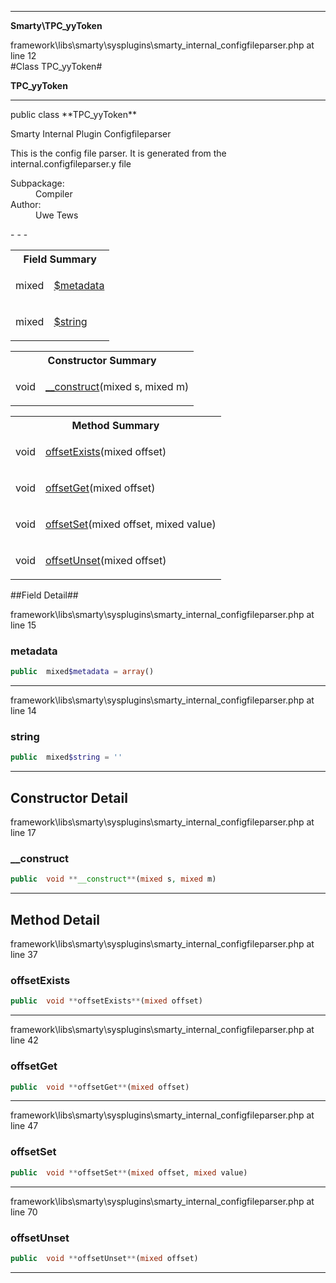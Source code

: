 - - -

**Smarty\TPC_yyToken**
<div class="location">framework\libs\smarty\sysplugins\smarty_internal_configfileparser.php at line 12</div>
#Class TPC_yyToken#

**TPC_yyToken**


- - -

<p class="signature">public  class **TPC_yyToken**</p>

<div class="comment" id="overview_description"><p>Smarty Internal Plugin Configfileparser</p><p>This is the config file parser.
It is generated from the internal.configfileparser.y file</p></div>

<dl>
<dt>Subpackage:</dt>
<dd>Compiler</dd>
<dt>Author:</dt>
<dd>Uwe Tews</dd>
</dl>
- - -

<table id="summary_field">
<tr><th colspan="2">Field Summary</th></tr>
<tr>
<td class="type"> mixed</td>
<td class="description"><p class="name"><a href="#metadata">$metadata</a></p></td>
</tr>
<tr>
<td class="type"> mixed</td>
<td class="description"><p class="name"><a href="#string">$string</a></p></td>
</tr>
</table>

<table id="summary_constructor">
<tr><th colspan="2">Constructor Summary</th></tr>
<tr>
<td class="type"> void</td>
<td class="description"><p class="name"><a href="#__construct">__construct</a>(mixed s, mixed m)</p></td>
</tr>
</table>

<table id="summary_method">
<tr><th colspan="2">Method Summary</th></tr>
<tr>
<td class="type"> void</td>
<td class="description"><p class="name"><a href="#offsetExists">offsetExists</a>(mixed offset)</p></td>
</tr>
<tr>
<td class="type"> void</td>
<td class="description"><p class="name"><a href="#offsetGet">offsetGet</a>(mixed offset)</p></td>
</tr>
<tr>
<td class="type"> void</td>
<td class="description"><p class="name"><a href="#offsetSet">offsetSet</a>(mixed offset, mixed value)</p></td>
</tr>
<tr>
<td class="type"> void</td>
<td class="description"><p class="name"><a href="#offsetUnset">offsetUnset</a>(mixed offset)</p></td>
</tr>
</table>

##Field Detail##
<div class="location">framework\libs\smarty\sysplugins\smarty_internal_configfileparser.php at line 15</div>
<h3 id="metadata">metadata</h3>

```php
public  mixed$metadata = array()
```
<div class="details">
</div>

- - -

<div class="location">framework\libs\smarty\sysplugins\smarty_internal_configfileparser.php at line 14</div>
<h3 id="string">string</h3>

```php
public  mixed$string = ''
```
<div class="details">
</div>

- - -

<h2 id="detail_method">Constructor Detail</h2>
<div class="location">framework\libs\smarty\sysplugins\smarty_internal_configfileparser.php at line 17</div>
<h3 id="__construct()">__construct</h3>

```php
public  void **__construct**(mixed s, mixed m)
```
<div class="details">
</div>

- - -

<h2 id="detail_method">Method Detail</h2>
<div class="location">framework\libs\smarty\sysplugins\smarty_internal_configfileparser.php at line 37</div>
<h3 id="offsetExists()">offsetExists</h3>

```php
public  void **offsetExists**(mixed offset)
```
<div class="details">
</div>

- - -

<div class="location">framework\libs\smarty\sysplugins\smarty_internal_configfileparser.php at line 42</div>
<h3 id="offsetGet()">offsetGet</h3>

```php
public  void **offsetGet**(mixed offset)
```
<div class="details">
</div>

- - -

<div class="location">framework\libs\smarty\sysplugins\smarty_internal_configfileparser.php at line 47</div>
<h3 id="offsetSet()">offsetSet</h3>

```php
public  void **offsetSet**(mixed offset, mixed value)
```
<div class="details">
</div>

- - -

<div class="location">framework\libs\smarty\sysplugins\smarty_internal_configfileparser.php at line 70</div>
<h3 id="offsetUnset()">offsetUnset</h3>

```php
public  void **offsetUnset**(mixed offset)
```
<div class="details">
</div>

- - -

